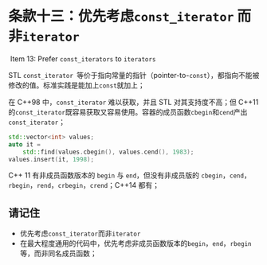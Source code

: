 # 条款十三：优先考虑`const_iterator` 而非`iterator`

​		Item 13: Prefer `const_iterators` to `iterators`

STL  `const_iterator `等价于指向常量的指针（pointer-to-`const`），都指向不能被修改的值。标准实践是能加上`const`就加上；

在 C++98 中，`const_iterator` 难以获取，并且 STL 对其支持度不高；但 C++11 的`const_iterator`既容易获取又容易使用。容器的成员函数`cbegin`和`cend`产出`const_iterator`；

````c++
std::vector<int> values;                             
auto it =                                            
	std::find(values.cbegin(), values.cend(), 1983);
values.insert(it, 1998);
````

C++ 11 有非成员函数版本的 `begin` 与 `end`，但没有非成员版的 `cbegin`，`cend`，`rbegin`，`rend`，`crbegin`，`crend`；C++14 都有；



## 请记住

- 优先考虑`const_iterator`而非`iterator`
- 在最大程度通用的代码中，优先考虑非成员函数版本的`begin`，`end`，`rbegin`等，而非同名成员函数；